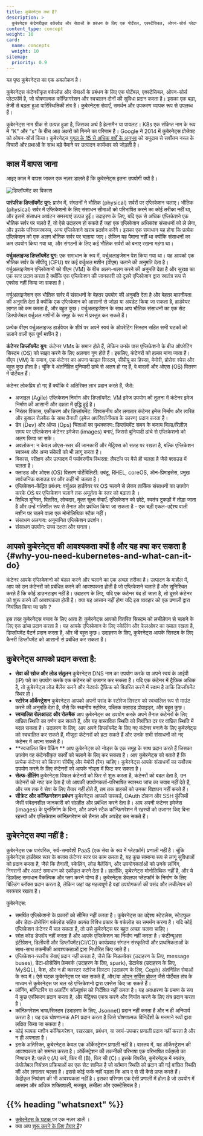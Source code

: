 ```yaml
---
title: कुबेरनेट्स क्या है?
description: >
  कुबेरनेट्स कंटेनरीकृत वर्कलोड और सेवाओं के प्रबंधन के लिए एक पोर्टेबल, एक्स्टेंसिबल, ओपन-सोर्स प्लेटफॉर्म है, जो घोषणात्मक कॉन्फ़िगरेशन और स्वचालन दोनों की सुविधा प्रदान करता है। इसका एक बड़ा, तेजी से बढ़ता हुआ पारिस्थितिकी तंत्र है। कुबेरनेट्स सेवाएँ, समर्थन और उपकरण व्यापक रूप से उपलब्ध हैं।
content_type: concept
weight: 10
card:
  name: concepts
  weight: 10
sitemap:
  priority: 0.9
---
```


<!-- overview -->

यह पृष्ठ कुबेरनेट्स का एक अवलोकन है।

<!-- body -->
कुबेरनेट्स कंटेनरीकृत वर्कलोड और सेवाओं के प्रबंधन के लिए एक पोर्टेबल, एक्स्टेंसिबल, ओपन-सोर्स प्लेटफॉर्म है, जो घोषणात्मक कॉन्फ़िगरेशन और स्वचालन दोनों की सुविधा प्रदान करता है। इसका एक बड़ा, तेजी से बढ़ता हुआ पारिस्थितिकी तंत्र है। कुबेरनेट्स सेवाएँ, समर्थन और उपकरण व्यापक रूप से उपलब्ध हैं।

कुबेरनेट्स नाम ग्रीक से उत्पन्न हुआ है, जिसका अर्थ है हेल्समैन या पायलट।
K8s एक संक्षिप्त नाम के रूप में "K" और "s" के बीच आठ अक्षरों को गिनने का परिणाम है। Google ने 2014 में कुबेरनेट्स प्रोजेक्ट को ओपन-सोर्स किया। कुबेरनेट्स [गूगल के 15 से अधिक वर्षों के अनुभव](/blog/2015/04/borg-predecessor-to-kubernetes/) को समुदाय से सर्वोत्तम नस्ल के विचारों और प्रथाओं के साथ बड़े पैमाने पर उत्पादन कार्यभार को जोड़ती है।

## काल में वापस जाना

आइए काल में वापस जाकर एक नज़र डालते हैं कि कुबेरनेट्स इतना उपयोगी क्यों है।

![डिप्लॉयमेंट का विकास](/images/docs/Container_Evolution.svg)

**पारंपरिक डिप्लॉयमेंट युग:**
प्रारंभ में, संगठनों ने भौतिक (physical) सर्वरों पर एप्लिकेशन चलाए। भौतिक (physical) सर्वर में एप्लिकेशनो के लिए संसाधन सीमाओं को परिभाषित करने का कोई तरीका नहीं था, और इससे संसाधन आवंटन समस्याएं उत्पन्न हुईं। उदाहरण के लिए, यदि एक से अधिक एप्लिकेशने एक भौतिक सर्वर पर चलते हैं, तो ऐसे उदाहरण हो सकते हैं जहां एक एप्लिकेशन अधिकांश संसाधनों को ले लेगा, और इसके परिणामस्वरूप, अन्य एप्लिकेशने खराब प्रदर्शन करेंगे। इसका एक समाधान यह होगा कि प्रत्येक एप्लिकेशन को एक अलग भौतिक सर्वर पर चलाया जाए। लेकिन यह पैमाना नहीं था क्योंकि संसाधनों का कम उपयोग किया गया था, और संगठनों के लिए कई भौतिक सर्वरों को बनाए रखना महंगा था।

**वर्चुअलाइज्ड डिप्लॉयमेंट युग:**  एक समाधान के रूप में, वर्चुअलाइजेशन पेश किया गया था। यह आपको एक भौतिक सर्वर के सीपीयू (CPU) पर कई वर्चुअल मशीन (वीएम) चलाने की अनुमति देता है। वर्चुअलाइजेशन एप्लिकेशनो को वीएम (VM) के बीच अलग-थलग करने की अनुमति देता है और सुरक्षा का एक स्तर प्रदान करता है क्योंकि एक एप्लिकेशन की जानकारी को दूसरे एप्लिकेशन द्वारा स्वतंत्र रूप से एक्सेस नहीं किया जा सकता है।

वर्चुअलाइजेशन एक भौतिक सर्वर में संसाधनों के बेहतर उपयोग की अनुमति देता है और बेहतर मापनीयता की अनुमति देता है क्योंकि एक एप्लिकेशन को आसानी से जोड़ा या अपडेट किया जा सकता है, हार्डवेयर लागत को कम करता है, और बहुत कुछ। वर्चुअलाइजेशन के साथ आप भौतिक संसाधनों का एक सेट डिस्पोजेबल वर्चुअल मशीनों के समूह के रूप में प्रस्तुत कर सकते हैं।

प्रत्येक वीएम वर्चुअलाइज्ड हार्डवेयर के शीर्ष पर अपने स्वयं के ऑपरेटिंग सिस्टम सहित सभी घटकों को चलाने वाली एक पूर्ण मशीन है।

**कंटेनर डिप्लॉयमेंट युग:** कंटेनर VMs के समान होते हैं, लेकिन उनके पास एप्लिकेशनो के बीच ऑपरेटिंग सिस्टम (OS) को साझा करने के लिए अलगाव गुण होते हैं। इसलिए, कंटेनरों को हल्का माना जाता है। वीएम (VM) के समान, एक कंटेनर का अपना फाइल सिस्टम, सीपीयू का हिस्सा, मेमोरी, प्रोसेस स्पेस और बहुत कुछ होता है। चूंकि वे अंतर्निहित बुनियादी ढांचे से अलग हो गए हैं, वे बादलों और ओएस (OS) वितरण में पोर्टेबल हैं।

कंटेनर लोकप्रिय हो गए हैं क्योंकि वे अतिरिक्त लाभ प्रदान करते हैं, जैसे:

* अजाइल (Agile) एप्लिकेशन निर्माण और डिप्लॉयमेंट: VM इमेज उपयोग की तुलना में कंटेनर इमेज निर्माण की आसानी और दक्षता में वृद्धि हुई है।
* निरंतर विकास, एकीकरण और डिप्लॉयमेंट: विश्वसनीय और लगातार कंटेनर इमेज निर्माण और त्वरित और कुशल रोलबैक के साथ तैनाती (इमेज अपरिवर्तनीयता के कारण) प्रदान करता है।
* डेव (Dev) और ऑप्स (Ops) चिंताओं का पृथक्करण: डिप्लॉयमेंट समय के बजाय बिल्ड/रिलीज़ समय पर एप्लिकेशन कंटेनर इमेजेस (images) बनाएं, जिससे बुनियादी ढांचे से एप्लिकेशनो को अलग किया जा सके।
* अवलोकन: न केवल ओएस-स्तर की जानकारी और मेट्रिक्स को सतह पर रखता है, बल्कि एप्लिकेशन स्वास्थ्य और अन्य संकेतों को भी लागू करता है।
* विकास, परीक्षण और उत्पादन में पर्यावरणीय स्थिरता: लैपटॉप पर वैसे ही चलता है जैसे क्लाउड में चलता है।
* क्लाउड और ओएस (OS) वितरण पोर्टेबिलिटी: उबंटू, RHEL, coreOS, ऑन-प्रिमाइसेस, प्रमुख सार्वजनिक क्लाउड पर और कहीं भी चलता है।
* एप्लिकेशन-केंद्रित प्रबंधन: वर्चुअल हार्डवेयर पर OS चलाने से लेकर तार्किक संसाधनों का उपयोग करके OS पर एप्लिकेशन चलाने तक अमूर्तता के स्तर को बढ़ाता है ।
* शिथिल युग्मित, वितरित, लोचदार, मुक्त सूक्ष्म सेवाएँ: एप्लिकेशन को छोटे, स्वतंत्र टुकड़ों में तोड़ा जाता है और उन्हें गतिशील रूप से तैनात और प्रबंधित किया जा सकता है - एक बड़ी एकल-उद्देश्य वाली मशीन पर चलने वाला एक मोनोलिथिक स्टैक नहीं।
* संसाधन अलगाव: अनुमानित एप्लिकेशन प्रदर्शन।
* संसाधन उपयोग: उच्च दक्षता और घनत्व।

## आपको कुबेरनेट्स की आवश्यकता क्यों है और यह क्या कर सकता है {#why-you-need-kubernetes-and-what-can-it-do}

कंटेनर आपके एप्लिकेशनो को बंडल करने और चलाने का एक अच्छा तरीका है। उत्पादन के माहौल में, आप को उन कंटेनरों को प्रबंधित करने की आवश्यकता होती है जो एप्लिकेशने चलाते हैं और सुनिश्चित करते हैं कि कोई डाउनटाइम नहीं है। उदाहरण के लिए, यदि एक कंटेनर बंद हो जाता है, तो दूसरे कंटेनर को शुरू करने की आवश्यकता होती है। क्या यह आसान नहीं होगा यदि इस व्यवहार को एक प्रणाली द्वारा नियंत्रित किया जा सके ?

इस तरह कुबेरनेट्स बचाव के लिए आता है! कुबेरनेट्स आपको वितरित सिस्टम को लचीलेपन से चलाने के लिए एक ढांचा प्रदान करता है। यह आपके एप्लिकेशन के लिए स्केलिंग और फेलओवर का ख्याल रखता है, डिप्लॉयमेंट पैटर्न प्रदान करता है, और भी बहुत कुछ। उदाहरण के लिए, कुबेरनेट्स आपके सिस्टम के लिए कैनरी  डिप्लॉयमेंट को आसानी से प्रबंधित कर सकता है।

## कुबेरनेट्स आपको प्रदान करता है:

* **सेवा की खोज और लोड संतुलन**
कुबेरनेट्स DNS नाम का उपयोग करके या अपने स्वयं के आईपी (IP) पते का उपयोग करके एक कंटेनर को उजागर कर सकता हैं। यदि एक कंटेनर में ट्रैफ़िक अधिक है, तो कुबेरनेट्स लोड बैलेंस करने और नेटवर्क ट्रैफ़िक को वितरित करने में सक्षम है ताकि डिप्लॉयमेंट स्थिर हो।
* **स्टोरेज ऑर्केस्ट्रेशन**
कुबेरनेट्स आपको अपनी पसंद के स्टोरेज सिस्टम को स्वचालित रूप से माउंट करने की अनुमति देता है, जैसे कि स्थानीय स्टोरेज, पब्लिक क्लाउड प्रोवाइडर, और बहुत कुछ।
* **स्वचालित रोलआउट और रोलबैक**
आप कुबेरनेट्स का उपयोग करके अपने तैनात कंटेनरों के लिए वांछित स्थिति का वर्णन कर सकते हैं, और यह वास्तविक स्थिति को नियंत्रित दर पर वांछित स्थिति में बदल सकता है। उदाहरण के लिए, आप अपने डिप्लॉयमेंट के लिए नए कंटेनर बनाने के लिए कुबेरनेट्स को स्वचालित कर सकते हैं, मौजूदा कंटेनरों को हटा सकते हैं और उनके सभी संसाधनों को नए कंटेनर में अपना सकते हैं।
* **स्वचालित बिन पैकिंग **
आप कुबेरनेट्स को नोड्स के एक समूह के साथ प्रदान करते हैं जिसका उपयोग वह कंटेनरीकृत कार्यों को चलाने के लिए कर सकता है। आप कुबेरनेट्स को बताते हैं कि प्रत्येक कंटेनर को कितना सीपीयू और मेमोरी (रैम) चाहिए। कुबेरनेट्स आपके संसाधनों का सर्वोत्तम उपयोग करने के लिए कंटेनरों को आपके नोड्स में फिट कर सकता है।
* **सेल्फ-हीलिंग**
कुबेरनेट्स विफल कंटेनरों को फिर से शुरू करता है, कंटेनरों को बदल देता है, उन कंटेनरों को नष्ट कर देता है जो आपकी उपयोगकर्ता-परिभाषित स्वास्थ्य जांच का जवाब नहीं देते हैं, और जब तक वे सेवा के लिए तैयार नहीं होते हैं, तब तक ग्राहकों को उनका विज्ञापन नहीं करते हैं।
* **सीक्रेट और कॉन्फ़िगरेशन प्रबंधन** 
कुबेरनेट्स आपको पासवर्ड, OAuth टोकन और SSH कुंजियों जैसी संवेदनशील जानकारी को संग्रहीत और प्रबंधित करने देता है। आप अपनी कंटेनर इमेजेस (images) के पुनर्निर्माण के बिना, और अपने स्टैक कॉन्फ़िगरेशन में रहस्यों को उजागर किए बिना रहस्यों और एप्लिकेशन कॉन्फ़िगरेशन को तैनात और अपडेट कर सकते हैं।

##   कुबेरनेट्स क्या नहीं है :

कुबेरनेट्स एक पारंपरिक, सर्व-समावेशी PaaS (एक सेवा के रूप में प्लेटफ़ॉर्म) प्रणाली नहीं है। चूंकि कुबेरनेट्स हार्डवेयर स्तर के बजाय कंटेनर स्तर पर काम करता है, यह कुछ सामान्य रूप से लागू सुविधाओं को प्रदान करता है, जैसे कि तैनाती, स्केलिंग, लोड बैलेंसिंग, और उपयोगकर्ताओं को उनके लॉगिंग, निगरानी और अलर्ट समाधान को एकीकृत करने देता है। हालाँकि, कुबेरनेट्स मोनोलिथिक नहीं है, और ये डिफ़ॉल्ट समाधान वैकल्पिक और प्लग करने योग्य हैं। कुबेरनेट्स डेवलपर प्लेटफॉर्म के निर्माण के लिए बिल्डिंग ब्लॉक्स प्रदान करता है, लेकिन जहां यह महत्वपूर्ण है वहां उपयोगकर्ता की पसंद और लचीलेपन को बरकरार रखता है।

कुबेरनेट्स:

* समर्थित एप्लिकेशनो के प्रकारों को सीमित नहीं करता है। कुबेरनेट्स का उद्देश्य स्टेटलेस, स्टेटफुल और डेटा-प्रोसेसिंग वर्कलोड सहित अत्यंत विविध प्रकार के वर्कलोड का समर्थन करना है। यदि कोई एप्लिकेशन कंटेनर में चल सकता है, तो उसे कुबेरनेट्स पर बहुत अच्छा चलना चाहिए।
* स्रोत कोड डेप्लॉय नहीं करता है और आपके एप्लिकेशन का निर्माण नहीं करता है। कंटीन्यूअस इंटीग्रेशन, डिलीवरी और डिप्लॉयमेंट(CI/CD) कार्यप्रवाह संगठन संस्कृतियों और प्राथमिकताओं के साथ-साथ तकनीकी आवश्यकताओं द्वारा निर्धारित किए जाते हैं।
* एप्लिकेशन-स्तरीय सेवाएं प्रदान नहीं करता है, जैसे कि मिडलवेयर (उदाहरण के लिए, message buses), डेटा-प्रोसेसिंग फ्रेमवर्क (उदाहरण के लिए, spark), डेटाबेस (उदाहरण के लिए, MySQL), कैश, और न ही क्लस्टर स्टोरेज सिस्टम (उदाहरण के लिए, Ceph) अंतर्निहित सेवाओं के रूप में। ऐसे घटक कुबेरनेट्स पर चल सकते हैं, और/या [ओपन सर्विस ब्रोकर](https://openservicebrokerapi.org/) जैसे पोर्टेबल तंत्र के माध्यम से कुबेरनेट्स पर चल रहे एप्लिकेशनो द्वारा एक्सेस किए जा सकते हैं।
* लॉगिंग, मॉनिटरिंग या अलर्टिंग सॉल्यूशंस को निर्देशित नहीं करता है। यह अवधारणा के प्रमाण के रूप में कुछ एकीकरण प्रदान करता है, और मेट्रिक्स एकत्र करने और निर्यात करने के लिए तंत्र प्रदान करता है।
* कॉन्फ़िगरेशन भाषा/सिस्टम (उदाहरण के लिए, Jsonnet) प्रदान नहीं करता है और न ही अनिवार्य करता है। यह एक घोषणात्मक API प्रदान करता है जिसे घोषणात्मक विनिर्देशों के मनमाने रूपों द्वारा लक्षित किया जा सकता है।
* कोई व्यापक मशीन कॉन्फ़िगरेशन, रखरखाव, प्रबंधन, या स्वयं-उपचार प्रणाली प्रदान नहीं करता है और न ही अपनाता है।
* इसके अतिरिक्त, कुबेरनेट्स केवल एक ऑर्केस्ट्रेशन प्रणाली नहीं है। वास्तव में, यह ऑर्केस्ट्रेशन की आवश्यकता को समाप्त करता है। ऑर्केस्ट्रेशन की तकनीकी परिभाषा एक परिभाषित वर्कफ़्लो का निष्पादन है: पहले ए (A) करें, फिर बी (B), फिर सी (C)। इसके विपरीत, कुबेरनेट्स में स्वतंत्र, कंपोज़ेबल नियंत्रण प्रक्रियाओं का एक सेट शामिल है जो वर्तमान स्थिति को प्रदान की गई वांछित स्थिति की ओर लगातार चलता है। इससे कोई फर्क नहीं पड़ता कि आप ए से सी कैसे प्राप्त करते हैं। केंद्रीकृत नियंत्रण की भी आवश्यकता नहीं है। इसका परिणाम एक ऐसी प्रणाली में होता है जो उपयोग में आसान और अधिक शक्तिशाली, मजबूत, लचीला और एक्स्टेंसिबल है।



## {{% heading "whatsnext" %}}

*   [कुबेरनेट्स के घटक ](/docs/concepts/overview/components/)पर एक नज़र डालें ।
*   क्या आप [शुरू करने के लिए तैयार हैं](/docs/setup/)?

